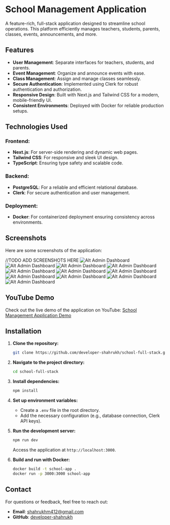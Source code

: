 # School Management Application

A feature-rich, full-stack application designed to streamline school operations. This platform efficiently manages teachers, students, parents, classes, events, announcements, and more.

## Features

- **User Management**: Separate interfaces for teachers, students, and parents.
- **Event Management**: Organize and announce events with ease.
- **Class Management**: Assign and manage classes seamlessly.
- **Secure Authentication**: Implemented using Clerk for robust authentication and authorization.
- **Responsive Design**: Built with Next.js and Tailwind CSS for a modern, mobile-friendly UI.
- **Consistent Environments**: Deployed with Docker for reliable production setups.

## Technologies Used

### Frontend:
- **Next.js**: For server-side rendering and dynamic web pages.
- **Tailwind CSS**: For responsive and sleek UI design.
- **TypeScript**: Ensuring type safety and scalable code.

### Backend:
- **PostgreSQL**: For a reliable and efficient relational database.
- **Clerk**: For secure authentication and user management.

### Deployment:
- **Docker**: For containerized deployment ensuring consistency across environments.

## Screenshots

Here are some screenshots of the application:

//TODO ADD SCREENSHOTS HERE
![Alt Admin Dashboard](/assests/Login.png)
![Alt Admin Dashboard](assests/Admin.png)
![Alt Admin Dashboard](assests/Studentdashboard.png)
![Alt Admin Dashboard](assests/Teacherdashboard.png)
![Alt Admin Dashboard](assests/Parents.png)
![Alt Admin Dashboard](assests/Studentdetails.png)
![Alt Admin Dashboard](assests/Addstudents.png)
![Alt Admin Dashboard](assests/Teacherdetails.png)
![Alt Admin Dashboard](assests/Subjectupdate.png)
![Alt Admin Dashboard](assests/Students.png)
![Alt Admin Dashboard](assests/Teachers.png)

## YouTube Demo

Check out the live demo of the application on YouTube:
[School Management Application Demo](https://www.youtube.com)

## Installation

1. **Clone the repository:**
   ```bash
   git clone https://github.com/developer-shahrukh/school-full-stack.git
   ```

2. **Navigate to the project directory:**
   ```bash
   cd school-full-stack
   ```

3. **Install dependencies:**
   ```bash
   npm install
   ```

4. **Set up environment variables:**
   - Create a `.env` file in the root directory.
   - Add the necessary configuration (e.g., database connection, Clerk API keys).

5. **Run the development server:**
   ```bash
   npm run dev
   ```
   Access the application at `http://localhost:3000`.

6. **Build and run with Docker:**
   ```bash
   docker build -t school-app .
   docker run -p 3000:3000 school-app
   ```

## Contact

For questions or feedback, feel free to reach out:
- **Email**: shahrukhm412@gmail.com
- **GitHub**: [developer-shahrukh](https://github.com/developer-shahrukh)
